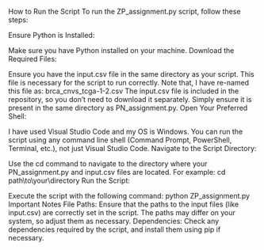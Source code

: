 How to Run the Script
To run the ZP_assignment.py script, follow these steps:

Ensure Python is Installed:

Make sure you have Python installed on your machine.
Download the Required Files:

Ensure you have the input.csv file in the same directory as your script. This file is necessary for the script to run correctly. Note that, I have re-named this file as: brca_cnvs_tcga-1-2.csv
The input.csv file is included in the repository, so you don’t need to download it separately. Simply ensure it is present in the same directory as PN_assignment.py.
Open Your Preferred Shell:

I have used Visual Studio Code and my OS is Windows. You can run the script using any command line shell (Command Prompt, PowerShell, Terminal, etc.), not just Visual Studio Code.
Navigate to the Script Directory:

Use the cd command to navigate to the directory where your PN_assignment.py and input.csv files are located. For example:
cd path\to\your\directory
Run the Script:

Execute the script with the following command:
python ZP_assignment.py
Important Notes
File Paths: Ensure that the paths to the input files (like input.csv) are correctly set in the script. The paths may differ on your system, so adjust them as necessary.
Dependencies: Check any dependencies required by the script, and install them using pip if necessary.

